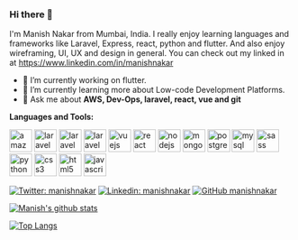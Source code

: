 ### Hi there 👋


I'm Manish Nakar from Mumbai, India. I really enjoy learning languages and  frameworks like Laravel, Express, react, python and flutter. And also enjoy wireframing, UI, UX and design in general. You can check out my linked in at https://www.linkedin.com/in/manishnakar

- 🔭 I’m currently working on flutter.
- 🌱 I’m currently learning more about Low-code Development Platforms.
- 💬 Ask me about **AWS, Dev-Ops, laravel, react, vue and git**

**Languages and Tools:**  

<p><img src=https://devicon.dev/devicon.git/icons/amazonwebservices/amazonwebservices-plain-wordmark.svg alt=amazonwebservices width="40" height="40"/> <img src=https://devicon.dev/devicon.git/icons/laravel/laravel-plain-wordmark.svg alt=laravel width="40" height="40"/>  <img src=https://devicon.dev/devicon.git/icons/jquery/jquery-plain-wordmark.svg alt=laravel width="40" height="40"/> <img src=https://devicon.dev/devicon.git/icons/android/android-plain-wordmark.svg alt=laravel width="40" height="40"/>  <img src=https://devicons.github.io/devicon/devicon.git/icons/vuejs/vuejs-original-wordmark.svg alt=vuejs width="40" height="40"/> <img src=https://devicons.github.io/devicon/devicon.git/icons/react/react-original-wordmark.svg alt=react width="40" height="40"/> <img src=https://devicons.github.io/devicon/devicon.git/icons/nodejs/nodejs-original-wordmark.svg alt=nodejs width="40" height="40"/> <img src=https://devicons.github.io/devicon/devicon.git/icons/mongodb/mongodb-original-wordmark.svg alt=mongodb width="40" height="40"/> <img src=https://devicons.github.io/devicon/devicon.git/icons/postgresql/postgresql-original-wordmark.svg alt=postgresql width="40" height="40"/> <img src=https://devicons.github.io/devicon/devicon.git/icons/mysql/mysql-original-wordmark.svg alt=mysql width="40" height="40"/> <img src=https://devicons.github.io/devicon/devicon.git/icons/sass/sass-original.svg alt=sass width="40" height="40"/> <img src=https://devicons.github.io/devicon/devicon.git/icons/python/python-original-wordmark.svg alt=python width="40" height="40"/> <img src=https://devicons.github.io/devicon/devicon.git/icons/css3/css3-original-wordmark.svg alt=css3 width="40" height="40"/> <img src=https://devicons.github.io/devicon/devicon.git/icons/html5/html5-original-wordmark.svg alt=html5 width="40" height="40"/> <img src=https://devicons.github.io/devicon/devicon.git/icons/javascript/javascript-original.svg alt=javascript width="40" height="40"/> </p>




[![Twitter: manishnakar](https://img.shields.io/twitter/follow/manishnakar?style=social)](https://twitter.com/manishnakar)
[![Linkedin: manishnakar](https://img.shields.io/badge/-manishnakar-blue?style=flat-square&logo=Linkedin&logoColor=white&link=https://www.linkedin.com/in/manishnakar/)](https://www.linkedin.com/in/manishnakar/)
[![GitHub manishnakar](https://img.shields.io/github/followers/manishnakar?label=follow&style=social)](https://github.com/manishnakar)




[![Manish's github stats](https://github-readme-stats.vercel.app/api?username=manishnakar)](https://github.com/manishnakar/github-readme-stats)



[![Top Langs](https://github-readme-stats.vercel.app/api/top-langs/?username=manishnakar)](https://github.com/manishnakar/github-readme-stats)


